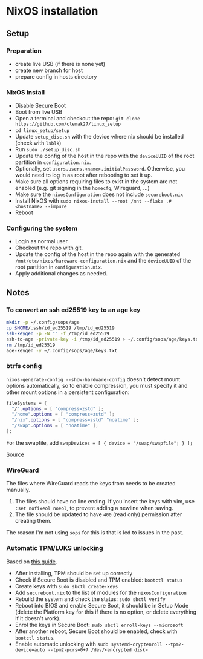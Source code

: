 # NixOS installation

## Setup

### Preparation

- create live USB (if there is none yet)
- create new branch for host
- prepare config in hosts directory

### NixOS install

- Disable Secure Boot
- Boot from live USB
- Open a terminal and checkout the repo:
  `git clone https://github.com/clemak27/linux_setup`
- `cd linux_setup/setup`
- Update `setup_disc.sh` with the device where nix should be installed (check
  with `lsblk`)
- Run `sudo ./setup_disc.sh`
- Update the config of the host in the repo with the `deviceUUID` of the root
  partition in `configuration.nix`.
- Optionally, set `users.users.<name>.initialPassword`. Otherwise, you would
  need to log in as root after rebooting to set it up.
- Make sure all options requiring files to exist in the system are not enabled
  (e.g. git signing in the `homecfg`, Wireguard, ...)
- Make sure the `nixosConfiguration` does not include `secureboot.nix`
- Install NixOS with
  `sudo nixos-install --root /mnt --flake .#<hostname> --impure`
- Reboot

### Configuring the system

- Login as normal user.
- Checkout the repo with git.
- Update the config of the host in the repo again with the generated
  `/mnt/etc/nixos/hardware-configuration.nix` and the `deviceUUID` of the root
  partition in `configuration.nix`.
- Apply additional changes as needed.

## Notes

### To convert an ssh ed25519 key to an age key

```sh
mkdir -p ~/.config/sops/age
cp $HOME/.ssh/id_ed25519 /tmp/id_ed25519
ssh-keygen -p -N "" -f /tmp/id_ed25519
ssh-to-age -private-key -i /tmp/id_ed25519 > ~/.config/sops/age/keys.txt
rm /tmp/id_ed25519
age-keygen -y ~/.config/sops/age/keys.txt
```

### btrfs config

`nixos-generate-config --show-hardware-config` doesn't detect mount options
automatically, so to enable compression, you must specify it and other mount
options in a persistent configuration:

```nix
fileSystems = {
  "/".options = [ "compress=zstd" ];
  "/home".options = [ "compress=zstd" ];
  "/nix".options = [ "compress=zstd" "noatime" ];
  "/swap".options = [ "noatime" ];
};
```

For the swapfile, add `swapDevices = [ { device = "/swap/swapfile"; } ];`

[Source](https://nixos.wiki/wiki/Btrfs)

### WireGuard

The files where WireGuard reads the keys from needs to be created manually.

1. The files should have no line ending. If you insert the keys with vim, use
   `:set nofixeol noeol`, to prevent adding a newline when saving.
2. The file should be updated to have `400` (read only) permission after
   creating them.

The reason I'm not using `sops` for this is that is led to issues in the past.

### Automatic TPM/LUKS unlocking

Based on
[this guide](https://github.com/nix-community/lanzaboote/blob/master/docs/QUICK_START.md).

- After installing, TPM should be set up correctly
- Check if Secure Boot is disabled and TPM enabled: `bootctl status`
- Create keys with `sudo sbctl create-keys`
- Add `secureboot.nix` to the list of modules for the `nixosConfiguration`
- Rebuild the system and check the status: `sudo sbctl verify`
- Reboot into BIOS and enable Secure Boot, it should be in Setup Mode (delete
  the Platform key for this if there is no option, or delete everything if it
  doesn't work).
- Enrol the keys in Secure Boot: `sudo sbctl enroll-keys --microsoft`
- After another reboot, Secure Boot should be enabled, check with
  `bootctl status`.
- Enable automatic unlocking with
  `sudo systemd-cryptenroll --tpm2-device=auto --tpm2-pcrs=0+7 /dev/<encrypted disk>`
